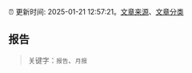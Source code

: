 :alarm_clock: 更新时间: 2025-01-21 12:57:21。[文章来源](/README.md)、[文章分类](/TAGS.md)

## 报告


> 关键字：`报告`、`月报`



